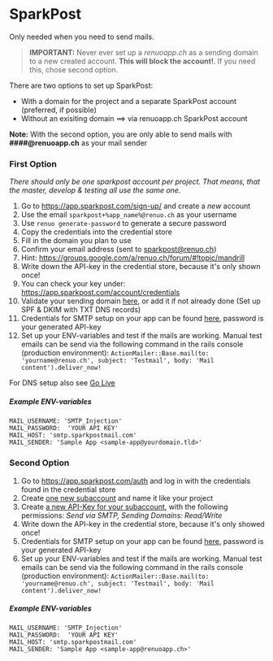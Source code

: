# SparkPost

Only needed when you need to send mails.

> **IMPORTANT:** Never ever set up a *renuoapp.ch* as a sending domain to a new created account. **This will block the account!**. If you need this, chose second option.

There are two options to set up SparkPost:

* With a domain for the project and a separate SparkPost account (preferred, if possible)
* Without an exisiting domain ==> via renuoapp.ch SparkPost account

**Note:** With the second option, you are only able to send mails with **####@renuoapp.ch** as your mail sender


### First Option

*There should only be one sparkpost account per project. That means, that the master, develop & testing all use the same one.*

1. Go to https://app.sparkpost.com/sign-up/ and create a *new* account
2. Use the email ```sparkpost+%app_name%@renuo.ch``` as your username
3. Use ```renuo generate-password``` to generate a secure password
4. Copy the credentials into the credential store
5. Fill in the domain you plan to use
6. Confirm your email address (sent to sparkpost@renuo.ch)
  1. Hint: https://groups.google.com/a/renuo.ch/forum/#!topic/mandrill
7. Write down the API-key in the credential store, because it's only shown once!
8. You can check your key under: https://app.sparkpost.com/account/credentials
9. Validate your sending domain [here](https://app.sparkpost.com/account/sending-domains), or add it if not already done (Set up SPF & DKIM with TXT DNS records)
10. Credentials for SMTP setup on your app can be found [here](https://app.sparkpost.com/account/smtp), password is your generated API-key
11. Set up your ENV-variables and test if the mails are working. Manual test emails can be send via the following command in the rails console (production environment): `ActionMailer::Base.mail(to: 'yourname@renuo.ch', subject: 'Testmail', body: 'Mail content').deliver_now!`

For DNS setup also see [Go Live](go_live.md)

##### Example ENV-variables

```
MAIL_USERNAME: 'SMTP_Injection'
MAIL_PASSWORD:  'YOUR API KEY'
MAIL_HOST: 'smtp.sparkpostmail.com'
MAIL_SENDER: 'Sample App <sample-app@yourdomain.tld>'
```

### Second Option

1. Go to https://app.sparkpost.com/auth and log in with the credentials found in the credential store
2. Create [one new subaccount](https://app.sparkpost.com/account/subaccounts) and name it like your project
3. Create [a new API-Key for your subaccount](https://app.sparkpost.com/account/credentials), with the following permissions: *Send via SMTP, Sending Domains: Read/Write*
4. Write down the API-key in the credential store, because it's only showed once!
5. Credentials for SMTP setup on your app can be found [here](https://app.sparkpost.com/account/smtp), password is your generated API-key
6. Set up your ENV-variables and test if the mails are working. Manual test emails can be send via the following command in the rails console (production environment): `ActionMailer::Base.mail(to: 'yourname@renuo.ch', subject: 'Testmail', body: 'Mail content').deliver_now!`

##### Example ENV-variables

```
MAIL_USERNAME: 'SMTP_Injection'
MAIL_PASSWORD:  'YOUR API KEY'
MAIL_HOST: 'smtp.sparkpostmail.com'
MAIL_SENDER: 'Sample App <sample-app@renuoapp.ch>'
```

